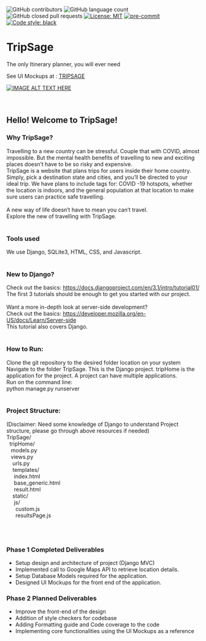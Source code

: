![GitHub contributors](https://img.shields.io/github/contributors/NischalKash/TripSage_SENG2020_Phase2)
![GitHub language count](https://img.shields.io/github/languages/count/NischalKash/TripSage_SENG2020_Phase2)
![GitHub closed pull requests](https://img.shields.io/github/issues-pr-closed/NischalKash/TripSage_SENG2020_Phase2)
[![License: MIT](https://img.shields.io/badge/License-MIT-yellow.svg)](https://opensource.org/licenses/MIT)
[![pre-commit](https://img.shields.io/badge/pre--commit-enabled-brightgreen?logo=pre-commit&logoColor=white)](https://github.com/pre-commit/pre-commit)
[![Code style: black](https://img.shields.io/badge/code%20style-black-000000.svg)](https://github.com/psf/black)
# TripSage
The only Itinerary planner, you will ever need

See UI Mockups at : [TRIPSAGE](http://xd.adobe.com/view/4b11902d-7907-4938-846e-cf4fd00181af-1e42/)

[![IMAGE ALT TEXT HERE](https://img.youtube.com/vi/yO8Xo6UvWUQ/0.jpg)](https://www.youtube.com/watch?v=yO8Xo6UvWUQ)
</br>
</br>
</br>
## Hello! Welcome to TripSage! </br>
### Why TripSage? </br>
Travelling to a new country can be stressful. Couple that with COVID, almost impossible. But the mental health benefits of travelling to new and exciting places doesn’t have to be so risky and expensive. </br>
TripSage is a website that plans trips for users inside their home country. Simply, pick a destination state and cities, and you’ll be directed to your ideal trip. We have plans to include tags for: COVID -19 hotspots, whether the location is indoors, and the general population at that location to make sure users can practice safe travelling.</br>
</br>
A new way of life doesn’t have to mean you can’t travel.</br>
Explore the new of travelling with TripSage.</br>
</br>
### Tools used </br>
We use Django, SQLite3, HTML, CSS, and Javascript. </br>
</br>
### New to Django? </br>
Check out the basics: https://docs.djangoproject.com/en/3.1/intro/tutorial01/ </br>
The first 3 tutorials should be enough to get you started with our project. </br>
</br>
Want a more in-depth look at server-side development? </br>
Check out the basics: https://developer.mozilla.org/en-US/docs/Learn/Server-side </br>
This tutorial also covers Django.</br>
</br>
### How to Run: </br>
Clone the git repository to the desired folder location on your system
Navigate to the folder TripSage. This is the Django project. tripHome is the application for the project. A project can have multiple applications. </br>
Run on the command line: </br>
python manage.py runserver </br>
</br>
### Project Structure:</br>
(Disclaimer: Need some knowledge of Django to understand Project structure, please go through above resources if needed)</br>
TripSage/</br>
&nbsp; tripHome/</br>
&nbsp;&nbsp; models.py </br>
&nbsp;&nbsp; views.py </br>
&nbsp;&nbsp;&nbsp; urls.py </br>
&nbsp;&nbsp;&nbsp; templates/ </br>
&nbsp;&nbsp;&nbsp;&nbsp; index.html </br>
&nbsp;&nbsp;&nbsp;&nbsp; base_generic.html </br>
&nbsp;&nbsp;&nbsp;&nbsp; result.html</br>
&nbsp;&nbsp;&nbsp; static/ </br>
&nbsp;&nbsp;&nbsp;&nbsp; js/ </br>
&nbsp;&nbsp;&nbsp;&nbsp;&nbsp; custom.js </br>
&nbsp;&nbsp;&nbsp;&nbsp;&nbsp; resultsPage.js </br>
</br>

</br>

### Phase 1 Completed Deliverables

<ul>
  <li>Setup design and architecture of project (Django MVC)</li>
  <li>Implemented call to Google Maps API to retrieve location details.</li>
  <li>Setup Database Models required for the application. </li>
  <li>Designed UI Mockups for the front end of the application.</li>
</ul>

### Phase 2 Planned Deliverables
<ul>
<li>Improve the front-end of the design</li>
 <li>Addition of style checkers for codebase</li>
  <li>Adding Formatting guide and Code coverage to the code</li>
  <li>Implementing core functionalities using the UI Mockups as a reference</li>
</ul>
